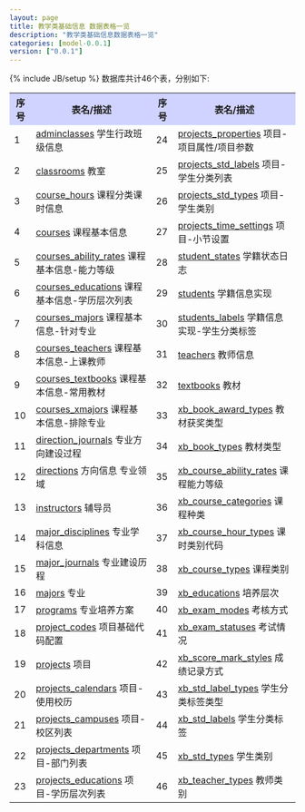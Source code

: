 ```yaml
---
layout: page
title: 教学类基础信息 数据表格一览
description: "教学类基础信息数据表格一览"
categories: [model-0.0.1]
version: ["0.0.1"]
---
```

{% include JB/setup %}
数据库共计46个表，分别如下:

<table class="table table-bordered table-striped table-condensed">
  <tr>
    <th style="background-color:#D0D3FF">序号</th>
    <th style="background-color:#D0D3FF">表名/描述</th>
    <th style="background-color:#D0D3FF">序号</th>
    <th style="background-color:#D0D3FF">表名/描述</th>
  </tr>
  <tr>
    <td>1</td>
    <td><a href="core.html#adminclasses">adminclasses</a> 学生行政班级信息</td>
    <td>24</td>
    <td><a href="core.html#projectsproperties">projects_properties</a> 项目-项目属性/项目参数</td>
  </tr>
  <tr>
    <td>2</td>
    <td><a href="misc.html#classrooms">classrooms</a> 教室</td>
    <td>25</td>
    <td><a href="core.html#projectsstdlabels">projects_std_labels</a> 项目-学生分类列表</td>
  </tr>
  <tr>
    <td>3</td>
    <td><a href="core.html#coursehours">course_hours</a> 课程分类课时信息</td>
    <td>26</td>
    <td><a href="core.html#projectsstdtypes">projects_std_types</a> 项目-学生类别</td>
  </tr>
  <tr>
    <td>4</td>
    <td><a href="core.html#courses">courses</a> 课程基本信息</td>
    <td>27</td>
    <td><a href="core.html#projectstimesettings">projects_time_settings</a> 项目-小节设置</td>
  </tr>
  <tr>
    <td>5</td>
    <td><a href="core.html#coursesabilityrates">courses_ability_rates</a> 课程基本信息-能力等级</td>
    <td>28</td>
    <td><a href="core.html#studentstates">student_states</a> 学籍状态日志</td>
  </tr>
  <tr>
    <td>6</td>
    <td><a href="core.html#courseseducations">courses_educations</a> 课程基本信息-学历层次列表</td>
    <td>29</td>
    <td><a href="core.html#students">students</a> 学籍信息实现</td>
  </tr>
  <tr>
    <td>7</td>
    <td><a href="core.html#coursesmajors">courses_majors</a> 课程基本信息-针对专业</td>
    <td>30</td>
    <td><a href="core.html#studentslabels">students_labels</a> 学籍信息实现-学生分类标签</td>
  </tr>
  <tr>
    <td>8</td>
    <td><a href="core.html#coursesteachers">courses_teachers</a> 课程基本信息-上课教师</td>
    <td>31</td>
    <td><a href="misc.html#teachers">teachers</a> 教师信息</td>
  </tr>
  <tr>
    <td>9</td>
    <td><a href="core.html#coursestextbooks">courses_textbooks</a> 课程基本信息-常用教材</td>
    <td>32</td>
    <td><a href="misc.html#textbooks">textbooks</a> 教材</td>
  </tr>
  <tr>
    <td>10</td>
    <td><a href="core.html#coursesxmajors">courses_xmajors</a> 课程基本信息-排除专业</td>
    <td>33</td>
    <td><a href="xb.html#xbbookawardtypes">xb_book_award_types</a> 教材获奖类型</td>
  </tr>
  <tr>
    <td>11</td>
    <td><a href="core.html#directionjournals">direction_journals</a> 专业方向建设过程</td>
    <td>34</td>
    <td><a href="xb.html#xbbooktypes">xb_book_types</a> 教材类型</td>
  </tr>
  <tr>
    <td>12</td>
    <td><a href="core.html#directions">directions</a> 方向信息 专业领域</td>
    <td>35</td>
    <td><a href="xb.html#xbcourseabilityrates">xb_course_ability_rates</a> 课程能力等级</td>
  </tr>
  <tr>
    <td>13</td>
    <td><a href="misc.html#instructors">instructors</a> 辅导员</td>
    <td>36</td>
    <td><a href="xb.html#xbcoursecategories">xb_course_categories</a> 课程种类</td>
  </tr>
  <tr>
    <td>14</td>
    <td><a href="misc.html#majordisciplines">major_disciplines</a> 专业学科信息</td>
    <td>37</td>
    <td><a href="xb.html#xbcoursehourtypes">xb_course_hour_types</a> 课时类别代码</td>
  </tr>
  <tr>
    <td>15</td>
    <td><a href="core.html#majorjournals">major_journals</a> 专业建设历程</td>
    <td>38</td>
    <td><a href="xb.html#xbcoursetypes">xb_course_types</a> 课程类别</td>
  </tr>
  <tr>
    <td>16</td>
    <td><a href="core.html#majors">majors</a> 专业</td>
    <td>39</td>
    <td><a href="xb.html#xbeducations">xb_educations</a> 培养层次</td>
  </tr>
  <tr>
    <td>17</td>
    <td><a href="core.html#programs">programs</a> 专业培养方案</td>
    <td>40</td>
    <td><a href="xb.html#xbexammodes">xb_exam_modes</a> 考核方式</td>
  </tr>
  <tr>
    <td>18</td>
    <td><a href="core.html#projectcodes">project_codes</a> 项目基础代码配置</td>
    <td>41</td>
    <td><a href="xb.html#xbexamstatuses">xb_exam_statuses</a> 考试情况</td>
  </tr>
  <tr>
    <td>19</td>
    <td><a href="core.html#projects">projects</a> 项目</td>
    <td>42</td>
    <td><a href="xb.html#xbscoremarkstyles">xb_score_mark_styles</a> 成绩记录方式</td>
  </tr>
  <tr>
    <td>20</td>
    <td><a href="core.html#projectscalendars">projects_calendars</a> 项目-使用校历</td>
    <td>43</td>
    <td><a href="xb.html#xbstdlabeltypes">xb_std_label_types</a> 学生分类标签类型</td>
  </tr>
  <tr>
    <td>21</td>
    <td><a href="core.html#projectscampuses">projects_campuses</a> 项目-校区列表</td>
    <td>44</td>
    <td><a href="xb.html#xbstdlabels">xb_std_labels</a> 学生分类标签</td>
  </tr>
  <tr>
    <td>22</td>
    <td><a href="core.html#projectsdepartments">projects_departments</a> 项目-部门列表</td>
    <td>45</td>
    <td><a href="xb.html#xbstdtypes">xb_std_types</a> 学生类别</td>
  </tr>
  <tr>
    <td>23</td>
    <td><a href="core.html#projectseducations">projects_educations</a> 项目-学历层次列表</td>
    <td>46</td>
    <td><a href="xb.html#xbteachertypes">xb_teacher_types</a> 教师类别</td>
  </tr>
</table>
